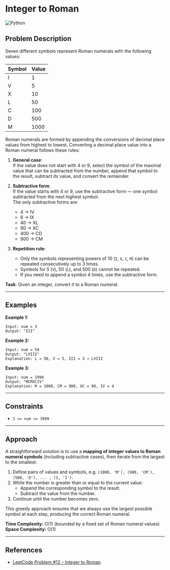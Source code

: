 # Integer to Roman

![Python](https://img.shields.io/badge/Python-3776AB?style=for-the-badge&logo=python&logoColor=white)

## Problem Description

Seven different symbols represent Roman numerals with the following values:

| Symbol | Value |
|--------|-------|
| I      | 1     |
| V      | 5     |
| X      | 10    |
| L      | 50    |
| C      | 100   |
| D      | 500   |
| M      | 1000  |

Roman numerals are formed by appending the conversions of decimal place values from highest to lowest. Converting a decimal place value into a Roman numeral follows these rules:

1. **General case**:  
   If the value does not start with 4 or 9, select the symbol of the maximal value that can be subtracted from the number, append that symbol to the result, subtract its value, and convert the remainder.

2. **Subtractive form**:  
   If the value starts with 4 or 9, use the subtractive form — one symbol subtracted from the next highest symbol.  
   The only subtractive forms are:  
   - 4 → IV  
   - 9 → IX  
   - 40 → XL  
   - 90 → XC  
   - 400 → CD  
   - 900 → CM  

3. **Repetition rule**:  
   - Only the symbols representing powers of 10 (`I`, `X`, `C`, `M`) can be repeated consecutively up to 3 times.  
   - Symbols for 5 (`V`), 50 (`L`), and 500 (`D`) cannot be repeated.  
   - If you need to append a symbol 4 times, use the subtractive form.

**Task**: Given an integer, convert it to a Roman numeral.

---

## Examples

**Example 1:**
```
Input: num = 3
Output: "III"
```

**Example 2:**
```
Input: num = 58
Output: "LVIII"
Explanation: L = 50, V = 5, III = 3 → LVIII
```

**Example 3:**
```
Input: num = 1994
Output: "MCMXCIV"
Explanation: M = 1000, CM = 900, XC = 90, IV = 4
```

---

## Constraints

- `1 <= num <= 3999`

---

## Approach

A straightforward solution is to use a **mapping of integer values to Roman numeral symbols** (including subtractive cases), then iterate from the largest to the smallest:

1. Define pairs of values and symbols, e.g. `(1000, 'M'), (900, 'CM'), (500, 'D'), ... , (1, 'I')`.
2. While the number is greater than or equal to the current value:
   - Append the corresponding symbol to the result.
   - Subtract the value from the number.
3. Continue until the number becomes zero.

This greedy approach ensures that we always use the largest possible symbol at each step, producing the correct Roman numeral.

**Time Complexity:** O(1) (bounded by a fixed set of Roman numeral values)  
**Space Complexity:** O(1)

---

## References

- [LeetCode Problem #12 – Integer to Roman](https://leetcode.com/problems/integer-to-roman/)
